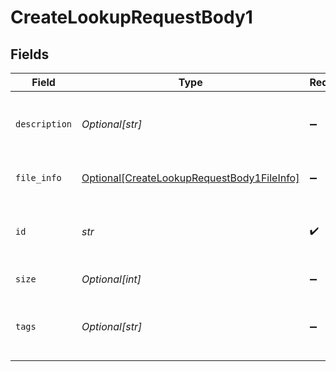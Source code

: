 # CreateLookupRequestBody1


## Fields

| Field                                                                                                     | Type                                                                                                      | Required                                                                                                  | Description                                                                                               |
| --------------------------------------------------------------------------------------------------------- | --------------------------------------------------------------------------------------------------------- | --------------------------------------------------------------------------------------------------------- | --------------------------------------------------------------------------------------------------------- |
| `description`                                                                                             | *Optional[str]*                                                                                           | :heavy_minus_sign:                                                                                        | Brief description of this lookup. Optional.                                                               |
| `file_info`                                                                                               | [Optional[CreateLookupRequestBody1FileInfo]](../../models/operations/createlookuprequestbody1fileinfo.md) | :heavy_minus_sign:                                                                                        | Uploaded file information                                                                                 |
| `id`                                                                                                      | *str*                                                                                                     | :heavy_check_mark:                                                                                        | Filename with the lookup table. Required.                                                                 |
| `size`                                                                                                    | *Optional[int]*                                                                                           | :heavy_minus_sign:                                                                                        | File size. Optional.                                                                                      |
| `tags`                                                                                                    | *Optional[str]*                                                                                           | :heavy_minus_sign:                                                                                        | One or more tags related to this lookup. Optional.                                                        |